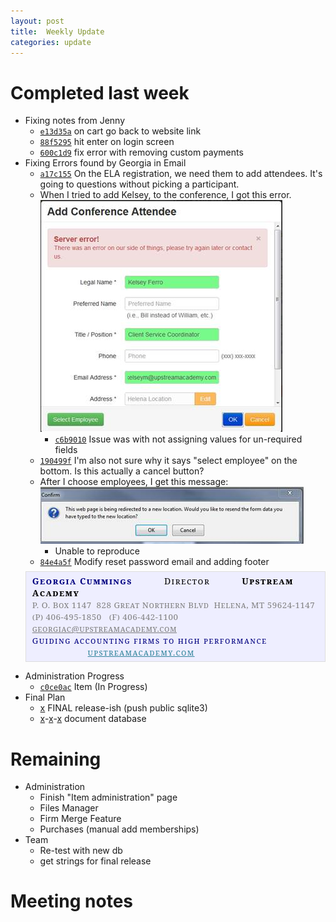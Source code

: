 ```yaml
---
layout: post
title:  Weekly Update
categories: update
---
```


# Completed last week

- Fixing notes from Jenny
	- [`e13d35a`][] on cart go back to website link
	- [`88f5295`][] hit enter on login screen
	- [`600c1d9`][] fix error with removing custom payments
- Fixing Errors found by Georgia in Email
	- [`a17c155`][] On the ELA registration, we need them to add attendees.  It's going to questions without picking a participant.
	- When I tried to add Kelsey, to the conference, I got this error.  
	![Image Error](/img/badConf.jpg)
		- [`c6b9010`][] Issue was with not assigning values for un-required fields
	- [`190499f`][] I'm also not sure why it says "select employee" on the bottom.  Is this actually a cancel button?
	- After I choose employees, I get this message:  
	![Image Error 2](/img/redirectError.jpg)
		- Unable to reproduce
	- [`84e4a5f`][] Modify reset password email and adding footer
	<p style='font-family:"Palatino Linotype","serif";font-variant:small-caps;/*docs style*/border:1px solid #ddd;padding:5px 10px;background-color:#eef;margin-top:.5em'>
		<span style='color:black;letter-spacing:1.1pt'>
			<b style='color:navy'>Georgia Cummings</b>&nbsp;&nbsp;&nbsp;&nbsp;&nbsp;&nbsp;&nbsp;&nbsp;&nbsp;
			Director&nbsp;&nbsp;&nbsp;&nbsp; &nbsp;&nbsp;&nbsp;&nbsp;
			<b>Upstream Academy</b>
		</span>
		<br/>
		<span style='font-size:10pt;color:gray;letter-spacing:.4pt'>
			P. O. Box 1147&nbsp;&nbsp;828 Great Northern Blvd&nbsp;&nbsp;Helena, MT 59624-1147
			<br/>
			(P) 406-495-1850&nbsp;&nbsp;&nbsp;(F) 406-442-1100&nbsp;&nbsp;&nbsp;
			<a href="mailto:georgiac@upstreamacademy.com" style='color:gray;'>georgiac@upstreamacademy.com</a>
		</span>
		<br/>
		<span style='font-size:10.0pt;color:navy;color:navy;letter-spacing:1.1pt;text-align:justify'>
			Guiding accounting firms to high performance
			&nbsp;&nbsp;&nbsp;&nbsp;&nbsp;&nbsp;&nbsp;&nbsp;&nbsp;&nbsp;&nbsp;&nbsp;&nbsp;&nbsp;&nbsp;&nbsp;&nbsp;
			<a href="http://www.upstreamacademy.com/" style='color:#31849B;letter-spacing:1.0pt'>upstreamacademy.com</a>
		</span>
	</p>
- Administration Progress
	- [`c0ce0ac`][] Item (In Progress)
- Final Plan
	- [x][0.3] FINAL release-ish (push public sqlite3)
	- [x][db1]-[x][db2]-[x][db3] document database

[`e13d35a`]: https://github.com/bign8-AZ/UA-purchasing-system/commit/e13d35a1efdf7de1f9c7e6874e8fe3e8763d93d8
[`88f5295`]: https://github.com/bign8-AZ/UA-purchasing-system/commit/88f5295c25810a94bfa7caed12591ec3b06cebc9
[`600c1d9`]: https://github.com/bign8-AZ/UA-purchasing-system/commit/600c1d935ecd630fbd59f671f5b14ab461e994b4
[`a17c155`]: https://github.com/bign8-AZ/UA-purchasing-system/commit/a17c155c7a083171b74669915923027b888dbd54
[`c6b9010`]: https://github.com/bign8-AZ/UA-purchasing-system/commit/c6b9010000dec48cbb98436674f19c7b750c3fa4
[`190499f`]: https://github.com/bign8-AZ/UA-purchasing-system/commit/190499f27506cb8ef973fce59b73811b06980140
[`84e4a5f`]: https://github.com/bign8-AZ/UA-purchasing-system/commit/84e4a5f8acd19d0dab4497eae9b7679bfc8668c3
[`c0ce0ac`]: https://github.com/bign8-AZ/UA-purchasing-system/commit/c0ce0ac40a422efc5ad32d73798c2c673ab337d1
[0.3]: https://github.com/bign8-AZ/UA-purchasing-system/commit/d92125aaffc49f629d189a066a10b72b826a339f
[db1]: https://github.com/bign8-AZ/UA-purchasing-system/commit/39f8d3d858756b6d593efec2c77a75fc93ad2d36
[db2]: https://github.com/bign8-AZ/UA-purchasing-system/commit/bb229666985887f9a704029f2e46a278631119ce
[db3]: https://github.com/bign8-AZ/UA-purchasing-system/commit/db5d0dc5c4bbf01f7f2c213516a1994deff3a540

# Remaining

- Administration
	- Finish "Item administration" page
	- Files Manager
	- Firm Merge Feature
	- Purchases (manual add memberships)
- Team
	- Re-test with new db
	- get strings for final release

# Meeting notes

